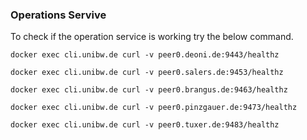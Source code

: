 ### Operations Servive

To check if the operation service is working try the below command.

```
docker exec cli.unibw.de curl -v peer0.deoni.de:9443/healthz

docker exec cli.unibw.de curl -v peer0.salers.de:9453/healthz

docker exec cli.unibw.de curl -v peer0.brangus.de:9463/healthz

docker exec cli.unibw.de curl -v peer0.pinzgauer.de:9473/healthz

docker exec cli.unibw.de curl -v peer0.tuxer.de:9483/healthz
```